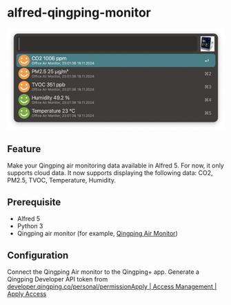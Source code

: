 # alfred-qingping-monitor

![example.jpg](./example.jpg)

## Feature

Make your Qingping air monitoring data available in Alfred 5.
For now, it only supports cloud data.
It now supports displaying the following data: CO2, PM2.5, TVOC, Temperature, Humidity.

## Prerequisite

- Alfred 5
- Python 3
- Qingping air monitor (for example, [Qingping Air Monitor](https://www.qingping.co/air-monitor/overview))

## Configuration

Connect the Qingping Air monitor to the Qingping+ app.
Generate a Qingping Developer API token from [developer.qingping.co/personal/permissionApply | Access Management | Apply Access](https://developer.qingping.co/personal/permissionApply)
